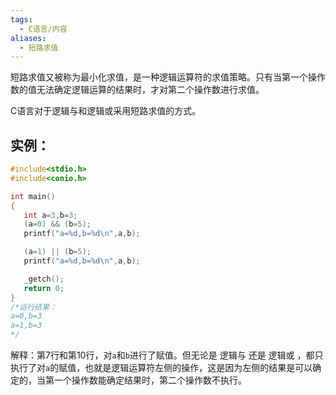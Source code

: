 ```yaml
---
tags:
  - C语言/内容
aliases:
  - 短路求值
---
```


 短路求值又被称为最小化求值，是一种逻辑运算符的求值策略。只有当第一个操作数的值无法确定逻辑运算的结果时，才对第二个操作数进行求值。

 C语言对于逻辑与和逻辑或采用短路求值的方式。

## 实例：

 ```c
 #include<stdio.h>
 #include<conio.h>
 
 int main()
 {
 	int a=3,b=3;
 	(a=0) && (b=5);
 	printf("a=%d,b=%d\n",a,b);
 
 	(a=1) || (b=5);
 	printf("a=%d,b=%d\n",a,b);
 
 	_getch();
 	return 0;
 }
 /*运行结果：
 a=0,b=3
 a=1,b=3
 */
 ```

 解释：第7行和第10行，对`a`和`b`进行了赋值。但无论是 逻辑与 还是 逻辑或 ，都只执行了对`a`的赋值，也就是逻辑运算符左侧的操作，这是因为左侧的结果是可以确定的，当第一个操作数能确定结果时，第二个操作数不执行。
